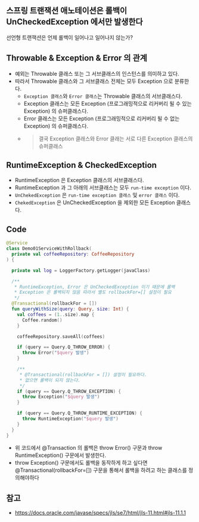 ## 스프링 트랜잭션 애노테이션은 롤백이 UnCheckedException 에서만 발생한다
선언형 트랜잭션은 언제 롤백이 일어나고 일어나지 않는가?

## Throwable & Exception & Error 의 관계
- 예외는 Throwable 클래스 또는 그 서브클래스의 인스턴스를 의미하고 있다.
- 따라서 Throwable 클래스와 그 서브클래스 전체는 모두 Exception 으로 분류한다.
  - `Exception 클래스`와 `Error 클래스`는 Throwable 클래스의 서브클래스다.
  - Exception 클래스는 모든 Exception (프로그래밍적으로 리커버리 될 수 있는 Exception) 의 슈퍼클래스다.
  - Error 클래스는 모든 Exception (프로그래밍적으로 리커버리 될 수 없는 Exception) 의 슈퍼클래스다.
  - > 결국 Exception 클래스와 Error 클래는 서로 다른 Exception 클래스의 슈퍼클래스

## RuntimeException & CheckedException
- RuntimeException 은 Exception 클래스의 서브클래스다.
- RuntimeException 과 그 아래의 서브클래스는 모두 `run-time exception` 이다.
- `UnChekedException` 은 `run-time exception 클래스` 및 `error 클래스` 이다.
- `ChekedException` 은 UnCheckedException 을 제외한 모든 Exception 클래스다.

## Code
```kotlin
@Service
class Demo01ServiceWithRollback(
  private val coffeeRepository: CoffeeRepository
) {

  private val log = LoggerFactory.getLogger(javaClass)

  /**
   * RuntimeException, Error 은 UnCheckedException 이기 때문에 롤백
   * Exception 은 롤백되지 않음 따라서 별도 rollbackFor=[] 설정이 필요
   */
  @Transactional(rollbackFor = [])
  fun queryWithSize(query: Query, size: Int) {
    val coffees = (1..size).map {
      Coffee.random()
    }

    coffeeRepository.saveAll(coffees)

    if (query == Query.Q_THROW_ERROR) {
      throw Error("$query 발생")
    }

    /**
     * @Transactional(rollbackFor = []) 설정이 필요하다.
     * 없으면 롤백이 되지 않는다.
     */
    if (query == Query.Q_THROW_EXCEPTION) {
      throw Exception("$query 발생")
    }

    if (query == Query.Q_THROW_RUNTIME_EXCEPTION) {
      throw RuntimeException("$query 발생")
    }
  }
}
```
* 위 코드에서 @Transaction 의 롤백은 throw Error() 구문과 throw RuntimeException() 구문에서 발생한다.
* throw Exception() 구문에서도 롤백을 동작하게 하고 싶다면 @Transactional(rollbackFor=[]) 구문을 통해서 롤백을 하려고 하는 클래스를 정의해야하다

## 참고
* https://docs.oracle.com/javase/specs/jls/se7/html/jls-11.html#jls-11.1.1